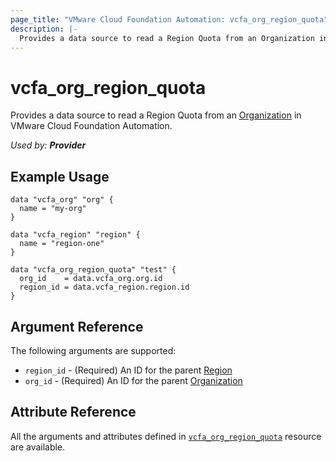 ```yaml
---
page_title: "VMware Cloud Foundation Automation: vcfa_org_region_quota"
description: |-
  Provides a data source to read a Region Quota from an Organization in VMware Cloud Foundation Automation.
---
```


# vcfa_org_region_quota

Provides a data source to read a Region Quota from an [Organization][vcfa_org-ds] in VMware Cloud Foundation Automation.

_Used by: **Provider**_

## Example Usage

```hcl
data "vcfa_org" "org" {
  name = "my-org"
}

data "vcfa_region" "region" {
  name = "region-one"
}

data "vcfa_org_region_quota" "test" {
  org_id    = data.vcfa_org.org.id
  region_id = data.vcfa_region.region.id
}
```

## Argument Reference

The following arguments are supported:

- `region_id` - (Required)  An ID for the parent [Region][vcfa_region-ds]
- `org_id` - (Required) An ID for the parent [Organization][vcfa_org-ds]

## Attribute Reference

All the arguments and attributes defined in
[`vcfa_org_region_quota`](/providers/vmware/vcfa/latest/docs/resources/org_region_quota) resource are available.

[vcfa_region-ds]: /providers/vmware/vcfa/latest/docs/data-sources/region
[vcfa_org-ds]: /providers/vmware/vcfa/latest/docs/data-sources/org